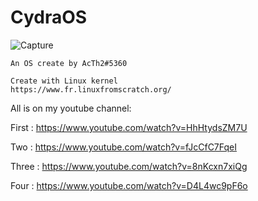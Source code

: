 
# CydraOS
![Capture](https://user-images.githubusercontent.com/68511655/187208750-c12175ad-22ac-41b0-97ae-36477331f548.PNG)

    An OS create by AcTh2#5360
    
    Create with Linux kernel
    https://www.fr.linuxfromscratch.org/
    
All is on my youtube channel:

First : https://www.youtube.com/watch?v=HhHtydsZM7U

Two : https://www.youtube.com/watch?v=fJcCfC7FqeI

Three : https://www.youtube.com/watch?v=8nKcxn7xiQg

Four : https://www.youtube.com/watch?v=D4L4wc9pF6o
